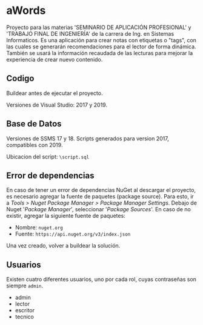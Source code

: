 # aWords
Proyecto para las materias 'SEMINARIO DE APLICACIÓN PROFESIONAL' y 'TRABAJO FINAL DE INGENIERÍA' de la carrera de Ing. en Sistemas Informaticos. Es una aplicación para crear notas con etiquetas o "tags", con las cuales se generarán recomendaciones para el lector de forma dinámica. También se usará la información recaudada de las lecturas para mejorar la experiencia de crear nuevo contenido.


## Codigo
Buildear antes de ejecutar el proyecto.

Versiones de Visual Studio: 2017 y 2019.


## Base de Datos
Versiones de SSMS 17 y 18. Scripts generados para version 2017, compatibles con 2019.

Ubicacion del script: `\script.sql`


## Error de dependencias
En caso de tener un error de dependencias NuGet al descargar el proyecto, es necesario agregar la fuente de paquetes (package source). Para esto, ir a *Tools > Nuget Package Manager > Package Manager Settings*. Debajo de Nuget '*Package Manager*', seleccionar '*Package Sources*'. En caso de no existir, agregar la siguiente fuente de paquetes:
 - Nombre: `nuget.org`
 - Fuente: `https://api.nuget.org/v3/index.json`

Una vez creado, volver a buildear la solución.


## Usuarios
Existen cuatro diferentes usuarios, uno por cada rol, cuyas contraseñas son siempre `admin`.
 - admin
 - lector
 - escritor
 - tecnico
